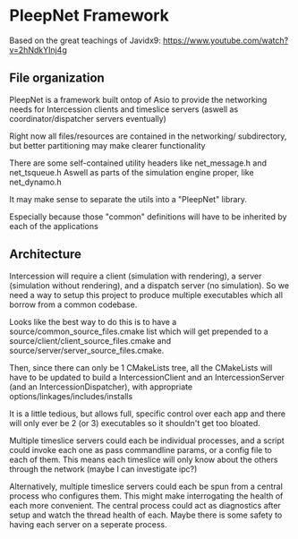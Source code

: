 # PleepNet Framework

Based on the great teachings of Javidx9:
https://www.youtube.com/watch?v=2hNdkYInj4g

## File organization
PleepNet is a framework built ontop of Asio to provide the networking needs for Intercession
clients and timeslice servers (aswell as coordinator/dispatcher servers eventually)

Right now all files/resources are contained in the networking/ subdirectory, but better
partitioning may make clearer functionality

There are some self-contained utility headers like net_message.h and net_tsqueue.h
Aswell as parts of the simulation engine proper, like net_dynamo.h

It may make sense to separate the utils into a "PleepNet" library.

Especially because those "common" definitions will have to be inherited by each of the applications

## Architecture
Intercession will require a client (simulation with rendering), a server (simulation without rendering), and a dispatch server (no simulation). So we need a way to setup this project to produce multiple executables which all borrow from a common codebase.

Looks like the best way to do this is to have a source/common_source_files.cmake list
which will get prepended to a source/client/client_source_files.cmake and source/server/server_source_files.cmake.

Then, since there can only be 1 CMakeLists tree, all the CMakeLists will have to be updated to
build a IntercessionClient and an IntercessionServer (and an IntercessionDispatcher),
with appropriate options/linkages/includes/installs

It is a little tedious, but allows full, specific control over each app and there will 
only ever be 2 (or 3) executables so it shouldn't get too bloated.

Multiple timeslice servers could each be individual processes, and a script could invoke each one as pass commandline params, or a config file to each of them. This means each timeslice will only know about the others through the network (maybe I can investigate ipc?)

Alternatively, multiple timeslice servers could each be spun from a central process who configures them. This might make interrogating the health of each more convenient. The central process could act as diagnostics after setup and watch the thread health of each.
Maybe there is some safety to having each server on a seperate process. 